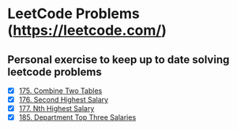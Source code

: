 # LeetCode Problems (https://leetcode.com/)

## Personal exercise to keep up to date solving leetcode problems



- [x] [175. Combine Two Tables](problems/0175-combine-two-tables.sql)
- [x] [176. Second Highest Salary](problems/0176-second-highest-salary.sql)
- [x] [177. Nth Highest Salary](problems/0177-nth-highest-salary.sql)
- [x] [185. Department Top Three Salaries](problems\0185-department-top-three-salaries.sql)